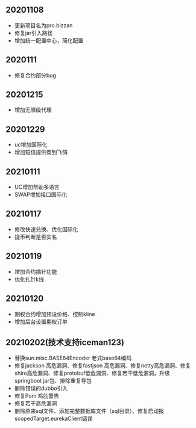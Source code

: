 ## 20201108
- 更新项目名为pro.bizzan
- 修复jar引入路径
- 增加统一配置中心，简化配置
## 2020111
- 修复合约部分bug
## 20201215
- 增加无限级代理
## 20201229
- uc增加国际化
- 增加短信提供商到飞鸽
## 20210111
- UC增加帮助多语言
- SWAP增加接口国际化
## 20210117
- 修改快速兑换、优化国际化
- 提币判断是否实名
## 20210119
- 增加合约插针功能
- 优化扎针k线
## 20210120
- 期权合约增加预设价格、控制kline
- 增加后台设置期权订单

## 20210202(技术支持iceman123)
- 替换sun.misc.BASE64Encoder 老式base64编码
- 修复jackson 高危漏洞、修复fastjson 高危漏洞、修复netty高危漏洞、修复shiro高危漏洞、修复protobuf低危漏洞、修复若干低危漏洞，升级springboot jar包、排除重复导包
- 删除错误的dubbo引入
- 修复Pom 鸡肋警告
- 修复若干高危漏洞
- 删除原来sql文件、添加完整数据库文件（sql目录）、修复启动报scopedTarget.eurekaClient错误